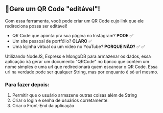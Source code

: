 
## 📱Gere um QR Code "editável"!
  

Com essa ferramenta, você pode criar um QR Code cujo link que ele redireciona possa ser editável!

  

 - QR Code que aponta pra sua página no Instagram? **PODE**  ✅
 - Um site pessoal de portfólio? **CLARO** ✅
 - Uma lojinha virtual ou um vídeo no YouTube? **PORQUE NÃO?**  ✅ ✅

Utilizando NodeJS, Express e MongoDB para armazenar os dados, essa aplicação irá gerar um documento "QRCode" no banco que contém um nome simples e uma url que redirecionará quem escanear o QR Code. Essa url na verdade pode ser qualquer String, mas por enquanto é só url mesmo.

### Para fazer depois:

 1. Permitir que o usuário armazene outras coisas além de String
 2. Criar o login e senha de usuários corretamente.
 3. Criar o Front-End da aplicação

